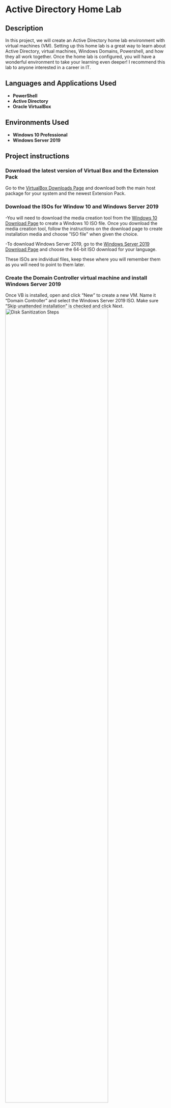 <h1>Active Directory Home Lab</h1>

<h2>Description</h2>
In this project, we will create an Active Directory home lab environment with virtual machines (VM). Setting up this home lab is a great way to learn about Active Directory, virtual machines, Windows Domains, Powershell, and how they all work together. Once the home lab is configured, you will have a wonderful environment to take your learning even deeper! I recommend this lab to anyone interested in a career in IT. 

<h2>Languages and Applications Used</h2>

- <b>PowerShell</b> 
- <b>Active Directory</b>
- <b>Oracle VirtualBox</b>

<h2>Environments Used </h2>

- <b>Windows 10 Professional</b>
- <b>Windows Server 2019</b>

<h2>Project instructions</h2>

<h3>Download the latest version of Virtual Box and the Extension Pack</h3>
Go to the <a href="https://www.virtualbox.org/wiki/Downloads">VirtualBox Downloads Page</a> and download both the main host package for your system and the newest Extension Pack.

<h3>Download the ISOs for Window 10 and Windows Server 2019</h3>
-You will need to download the media creation tool from the <a href="https://www.microsoft.com/en-us/software-download/windows10">Windows 10 Download Page</a> to create a Windows 10 ISO file. Once you download the media creation tool, follow the instructions on the download page to create installation media and choose "ISO file" when given the choice.

-To download Windows Server 2019, go to the <a href="https://www.microsoft.com/en-us/evalcenter/download-windows-server-2019">Windows Server 2019 Download Page</a> and choose the 64-bit ISO download for your language.

These ISOs are individual files, keep these where you will remember them as you will need to point to them later. <br/>

<h3>Create the Domain Controller virtual machine and install Windows Server 2019</h3>
Once VB is installed, open and click “New” to create a new VM. Name it “Domain Controller” and select the Windows Server 2019 ISO. Make sure “Skip unattended installation” is checked and click Next.<br/>

<img src="https://i.imgur.com/K71yaM2.png" height="80%" width="80%" alt="Disk Sanitization Steps"/>

Use the slider or incremental controls to allocate the amount of RAM and CPUs that this VM will use. This will depend on the system you have, and will affect how fast the VM runs. I would recommend allocating at least 4GB (4096 MB) of RAM and at least 2 CPUs for this VM. Click Next.

Make sure that the “Create a Virtual Hard Disk Now” radio button is selected and allocate the amount of hard drive space for this VM to use. You need to reserve enough to install the operating system on, and then some. I would recommend allocating at least 30GB for this VM and 50GB if you have the space to spare. Click Next, then click Finish. You should now see the VM named Domain Controller in the left panel of the VirtualBox window.

Before starting this VM up, click on Settings. Under the General section, click on the “Advanced” tab and change both the “Shared Clipboard” and “Drag‘n’Drop” properties to “Bidirectional.” This will allow us to drag files and use the same clipboard from our VMs. Next, click on “Network.” Click on the “Adapter 2” tab and click “Enable Network Adapter” to check the box. Using the “Attached to:” drop down menu, select “Internal Network” then click OK.

Start the Domain Controller VM by double clicking it or selecting it and clicking Start. The Windows Server 2019 setup program should automatically begin if we selected the correct ISO file when we created this VM. Click through the default options and click “Install Now” to proceed. You will come to a selection screen where you are asked to choose a version of Windows Server 2019. Select the “Standard Evaluation (Desktop Experience)” option and click Next. Accept the license terms and click Next. Click on “Custom: Install Windows only (advanced) and then make sure the correct drive is selected (there should only be the one option showing the Virtual Hard Disk we created earlier) and click Next. Installation should begin in earnest and will take a few minutes at least. During this process, the VM will restart. When it does, the screen will show the message, “Press any key to boot from CD or DVD…” but doing so will restart the setup process from the beginning - so don’t press any keys when you see this message!

Eventually, after an automatic restart or two, you will be asked to set a password for the default Administrator account. For the purposes of this lab, and to make it easier to learn, I recommend using “Password1234” as the password for everything in this lab. You never want to do this in real life, but we will have to login many times as different users and keeping the same password for all those users will speed things up. Also, when we generate 1000 users with a Powershell script, all those users will have “Password1234” as their default password since that’s hard coded into the script. Once you have entered the Administrator password, click Finish.

Now we can log in! At this point, you may notice that pressing Ctrl+Alt+Delete does not unlock the screen or seem to do anything! This is a quirk with VirtualBox. You can successfully log in by clicking “Input” at the top of the window, then “Keyboard,” then “Insert Ctrl-Alt-Delete.” Alternatively, you can hold the Host key (shown at the bottom right corner of the VirtualBox window, and usually Right Ctrl by default) and Delete as a shortcut to this command. Use whichever method you prefer and log in using the Administrator password.

After logging in, Windows will ask if you want your PC to be discoverable on the network. Click Yes. You will also see that Server Manager automatically starts when you log in, and it may take up the whole screen. Minimize or close that and any other windows that are open. On the VirtualBox menu, click “Devices,” then click “Insert Guest Additions CD image….” Then, from within the Domain Controller VM, open File Explorer and then click on “This PC” in the left panel. Under “Devices and drives,” double-click on the CD drive which should say “VirtualBox Guest Additions.” This should open the contents of the CD to reveal several files. Locate the executable application with “-amd64” on the end of the filename and double-click it to start the setup. Click through until you click “Install,” leaving all default values as they are. Click Finish. Once the VM restarts, log in as Administrator again.

Right-click on the Network icon in the system tray at the bottom-right corner of the Domain Controller’s desktop and click “Open Network & Internet Settings”, then click on “Change Adapter Options.” In the Network Connections window that opens, you should see two connection objects, probably named “Ethernet” and “Ethernet 2.” Right-click on one of the connections and click “Status” then click “Details.” In the Network Connection Details window, look for the property called “IPv4 Address.” If you cannot find this property, look for its alternative, “Autoconfiguration IPv4 Address.” Remember which of the two properties this connection had, and click “Close” twice to return to the Network Connections. Do the same thing for the other connection and make a note of whether it had the “IPv4 Address” or “Autoconfiguration IPv4 Address” properties. One connection should have the one property, and the other connection should have the other, but none of them should have both properties. Right-click on the connection that has the “IPv4 Address” property and click “Rename.” Change the name of this connection to “Internet” and press Enter. Then rename the other connection “Internal.”

Once both connections are renamed, right-click on the “Internal” connection and click “Properties.” Select “Internet Protocol Version 4 (TCP/IPv4)” and click “Properties.” Click on the “Use the following IP address” radio button and fill in the following: “IP address” is 172.16.0.1, “Subnet mask” is 255.255.255.0, and “Preferred DNS server” is 127.0.0.1. Click OK, then click Close. Close any open windows.

Right-click on the Start Button and click “System,” then click the “Rename this PC” button in the right panel (you may have to scroll down a little). Name it “DC” for Domain Controller and click Next. Then click “Restart Now.”

<h3>Installing Active Directory and Creating a New Domain</h3>
Once the Domain Controller restarts, login as Administrator and open Server Manager if it doesn’t automatically open. Within Server Manager, click on “Add roles and features” then click next through all the default options until you get to the “Select server roles” section. Check the box for “Active Directory Domain Services” and then click “Add Features” on the confirmation screen. Then click Next through the rest of the options until you can click on “Install.” Click “Install” and wait until it’s finished. Then click “Close” to finish.

Within the Server Manager Dashboard, you should see a flag icon with an exclamation point near it - click on it to open a pop-out menu. Click on “Promote this server to a domain controller” then select the “Add a new forest” radio button. Type in “mydomain.com” and click Next. On the next screen, you will notice that the DSRM password fields require an entry here. DSRM is beyond the scope of this lab, but you still need to add something to move to the next screen. Add the same password you’re using for the rest of this lab just to keep it simple and click Next through the defaults on each screen until you reach the “Prerequisites Check” screen. Once the prerequisite checks are passed, click “Install.” This may take a little while and the VM will restart as part of this process. Once the VM restarts and reaches the log in screen, you will notice that you are now logging into the new domain we created.

<h3>Create a new Administrator account to use instead of the default</h3>
Open the start menu, navigate to “Windows Administration Tools” then click on “Active Directory Users and Computers.” Right-click on “mydomain.com” in the left panel, click “New,” then click “Organizational Unit.” For the name, type “_ADMINS” and uncheck the “Protect container from accidental deletion” checkbox. Click OK. Now you should see an “_ADMINS” object in the left panel (expand the mydomain.com object if you don’t see it). Right-click it and click “New,” then “User.” Fill out your first and last name in the applicable fields, but in the “User logon name” field, enter “a-” followed by your first name initial and last name. For example, Eric Burton’s logon name should be “a-eburton” (see screenshot) The prefix is a naming convention used to indicate this account is an Admin account. Click Next. Add the same password you have been using for the entire lab and check the “Password never expires” checkbox while unchecking the “User must change password at next logon” checkbox. Click Next, then Finish. You should now see the new user show up in the right panel when you select the “_ADMINS” OU in the left panel. 

Right-click the new user and click “Properties.” Then click the “Member Of” tab and “Add.” Type “domain admins” and click “Check Names.” If the text you just typed was changed to “Domain Admins,” click OK. Then click Apply, then OK again. That user is now an Admin.

<h3>Signing in with new Admin account</h3>
Sign out of your current account by right-clicking the start button, selecting “Shut down or sign out,” then clicking “Sign out.” When you see the password field on the login screen, click on “Other user” on the bottom left of the screen. Now login with the user name of the Admin account we just created (with the “a-” prefix) and the corresponding password.

<h3>Installing Remote Access Server and Network Address Translation on Domain Controller</h3>
Open Server Manager and click on “Add roles and features.” Click Next through all the default options until you reach “Select server roles.” Check the box for “Remote Access” then click Next through more default options until you reach “Select role services.” Check the “Routing” checkbox and then “Add Features.” You will notice that this will automatically check the “DirectAccess and VPN (RAS) checkbox as well. Click Next through the remaining options and click “Install” when able. Click Close when the installation completes.

On the top left of the Server Manager Dashboard, click on “Tools” then click “Routing and Remote Access.” Right-click on the local server object in the left panel and select “Configure and Enable Routing and Remote Access.” Click Next, then select the “Network address translation (NAT) radio button and click Next. On the next screen, make sure the radio button for “Use this public interface to connect to the Internet” is selected and not greyed out. If it is greyed out and unselectable, click Cancel and restart the Routing and Remote Access Setup Wizard (go back to the beginning of this paragraph’s directions) and that should fix the issue. From the two interfaces available for selection, select the one that connects to the Internet (this one should be named “Internet” to distinguish it). Click Next, then Finish.

<h3>Set up DHCP on Domain Controller</h3>
Open Server Manager and click on “Add roles and features” again. Once again, click Next until you reach “Select server roles.” Check the “DHCP Server” checkbox, then click “Add Features,” then click Next through the remainder of the screens. Click Install, then click Close. Back in Server Manager, click “Tools” and then click “DHCP.” Once the DHCP window opens, you should see the server object in the left panel. Click on the arrow to the left of it to reveal the IPv4 and IPv6 objects. Right-click on the IPv4 object and click “New Scope” to begin the New Scope Wizard. Click Next, then type “172.16.0.100-200” and click Next. Enter 172.16.0.100 for the “Start IP address,” 172.16.0.200 for the “End IP address,” and 255.255.255.0 for the “Subnet mask.” Click Next through the rest of the default options until you reach the “Configure DHCP Options” screen. Make sure “Yes, I want to configure these options now” is selected and click Next. On the “Router (Default Gateway) screen, enter the IP address of the Domain Controller’s “Internal” IP address (we set this to 172.16.0.1 earlier) and click Add, then click Next through the remaining default options and click Finish.

Back in the DHCP window, right-click on the server object (dc.mydomain.com) and click “Authorize.” Then right-click it again and click “Refresh.” Now the icons for the IPv4 and IPv6 objects should have green check marks. Click the arrow next to the IPv4 object to expand it and you should see the new Scope object that we just created.

<img src="https://i.imgur.com/62TgaWL.png" height="80%" width="80%" alt="Disk Sanitization Steps"/>
<br />
<br />
Select the disk:  <br/>
<img src="https://i.imgur.com/tcTyMUE.png" height="80%" width="80%" alt="Disk Sanitization Steps"/>
<br />
<br />
Enter the number of passes: <br/>
<img src="https://i.imgur.com/nCIbXbg.png" height="80%" width="80%" alt="Disk Sanitization Steps"/>
<br />
<br />
Confirm your selection:  <br/>
<img src="https://i.imgur.com/cdFHBiU.png" height="80%" width="80%" alt="Disk Sanitization Steps"/>
<br />
<br />
Wait for process to complete (may take some time):  <br/>
<img src="https://i.imgur.com/JL945Ga.png" height="80%" width="80%" alt="Disk Sanitization Steps"/>
<br />
<br />
Sanitization complete:  <br/>
<img src="https://i.imgur.com/K71yaM2.png" height="80%" width="80%" alt="Disk Sanitization Steps"/>
<br />
<br />
Observe the wiped disk:  <br/>
<img src="https://i.imgur.com/AeZkvFQ.png" height="80%" width="80%" alt="Disk Sanitization Steps"/>
</p>

<!--
 ```diff
- text in red
+ text in green
! text in orange
# text in gray
@@ text in purple (and bold)@@
```
--!>
